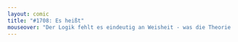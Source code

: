 ```yaml
---
layout: comic
title: "#1708: Es heißt"
mouseover: "Der Logik fehlt es eindeutig an Weisheit - was die Theorie wiederum unterstützt."
---
```

